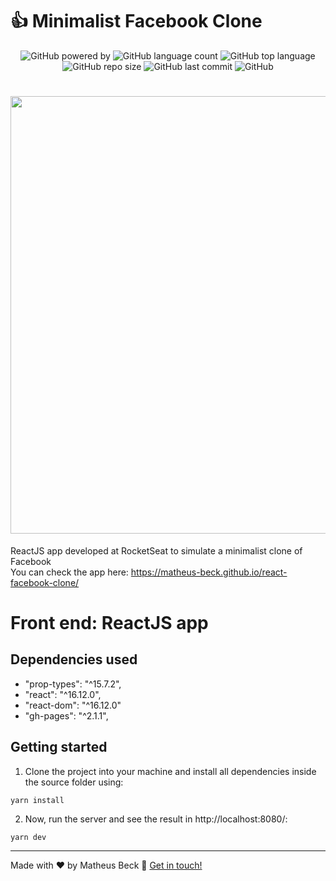 # 👍 Minimalist Facebook Clone

<p align="center">
  <img alt="GitHub powered by" src="https://img.shields.io/badge/Powered%20by-React.js-blue.svg">
  <img alt="GitHub language count" src="https://img.shields.io/github/languages/count/matheus-beck/react-facebook-clone">
  <img alt="GitHub top language" src="https://img.shields.io/github/languages/top/matheus-beck/react-facebook-clone">
  <img alt="GitHub repo size" src="https://img.shields.io/github/repo-size/matheus-beck/react-facebook-clone">
  <img alt="GitHub last commit" src="https://img.shields.io/github/last-commit/matheus-beck/react-facebook-clone">
  <img alt="GitHub" src="https://img.shields.io/github/license/matheus-beck/react-facebook-clone">
</p>

<h1 align="center">
  <img src="https://i.imgur.com/t0X5M3S.png" width="700">
</h1>

ReactJS app developed at RocketSeat to simulate a minimalist clone of Facebook  
You can check the app here: https://matheus-beck.github.io/react-facebook-clone/

# Front end: ReactJS app

## Dependencies used

- "prop-types": "^15.7.2",
- "react": "^16.12.0",
- "react-dom": "^16.12.0"
- "gh-pages": "^2.1.1",

## Getting started

1. Clone the project into your machine and install all dependencies inside the source folder using:

```console
yarn install
```

2. Now, run the server and see the result in http://localhost:8080/:

```console
yarn dev
```

---

Made with ❤️ by Matheus Beck :wave: [Get in touch!](https://www.linkedin.com/in/matheus-beck/)
